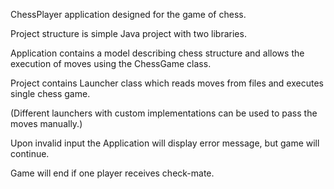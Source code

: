 ChessPlayer application designed for the game of chess.

Project structure is simple Java project with two libraries.

Application contains a model describing chess structure and allows the execution of moves using the ChessGame class.

Project contains Launcher class which reads moves from files and executes single chess game.

(Different launchers with custom implementations can be used to pass the moves manually.)

Upon invalid input the Application will display error message, but game will continue.

Game will end if one player receives check-mate.
